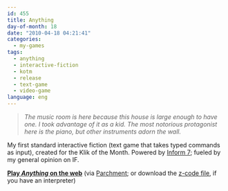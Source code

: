 ```yaml
---
id: 455
title: Anything
day-of-month: 18
date: "2010-04-18 04:21:41"
categories:
  - my-games
tags:
  - anything
  - interactive-fiction
  - kotm
  - release
  - text-game
  - video-game
language: eng
---
```


> _The music room is here because this house is large enough to have one. I took advantage of it as a kid. The most notorious protagonist here is the piano, but other instruments adorn the wall._

My first standard interactive fiction (text game that takes typed commands as input), created for the Klik of the Month. Powered by [Inform 7](http://inform7.com/); fueled by my general opinion on IF.

**[Play _Anything_ on the web](//www.agj.cl/files/games/anything-kotm/anything.z5)** (via [Parchment](http://code.google.com/p/parchment/); or download the [z-code file](//www.agj.cl/files/games/anything-kotm/anything.z5), if you have an interpreter)
